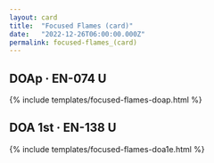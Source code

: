 ```yaml
---
layout: card
title:  "Focused Flames (card)"
date:   "2022-12-26T06:00:00.000Z"
permalink: focused-flames_(card)
---
```


## DOAp &middot; EN-074 U

{% include templates/focused-flames-doap.html %}


## DOA 1st &middot; EN-138 U

{% include templates/focused-flames-doa1e.html %}
